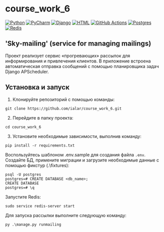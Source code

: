 # course_work_6

[![Python](https://img.shields.io/badge/python-3670A0?style=for-the-badge&logo=python&logoColor=ffdd54)](https://www.python.org/doc/)
[![PyCharm](https://img.shields.io/badge/pycharm-143?style=for-the-badge&logo=pycharm&logoColor=black&color=black&labelColor=green)](https://www.jetbrains.com/pycharm/documentation/)
[![Django](https://img.shields.io/badge/Django-092E20?style=for-the-badge&logo=django&logoColor=white&color=092E20&labelColor=gray)](https://www.djangoproject.com/start/)
[![HTML](https://img.shields.io/badge/HTML-%23E34F26.svg?style=for-the-badge&logo=html5&logoColor=white)](https://developer.mozilla.org/en-US/docs/Web/HTML)
[![GitHub Actions](https://img.shields.io/badge/github%20actions-%232671E5.svg?style=for-the-badge&logo=githubactions&logoColor=white)](https://docs.github.com/en/actions)
[![Postgres](https://img.shields.io/badge/postgres-%23316192.svg?style=for-the-badge&logo=postgresql&logoColor=white)](https://www.postgresql.org/docs/)
[![Redis](https://img.shields.io/badge/redis-%23DD0031.svg?style=for-the-badge&logo=redis&logoColor=white)](https://redis.io/documentation)

## 'Sky-mailing' (service for managing mailings)
Проект реализует сервис «прогревающих» рассылок для информирования и привлечения клиентов.
В приложение встроена автоматическая отправка сообщений с помощью планировщика задач Django APScheduler.

## Установка и запуск
1. Клонируйте репозиторий с помощью команды:
```shell
git clone https://github.com/ialar/course_work_6.git
```
2. Перейдите в папку проекта:
```shell
cd course_work_6
```
3. Установите необходимые зависимости, выполнив команду:
```shell
pip install -r requirements.txt
```

Воспользуйтесь шаблоном .env.sample для создания файла `.env`.
Создайте БД, примените миграции и загрузите необходимые данные с помощью фикстур (.\fixtures\):
```commandline
psql -U postgres  
postgres=# CREATE DATABASE <db_name>;
CREATE DATABASE
postgres=# \q
```

Запустите Redis:
```commandline
sudo service redis-server start
```

Для запуска рассылки выполните следующую команду:
```shell
py .\manage.py runmailing
```